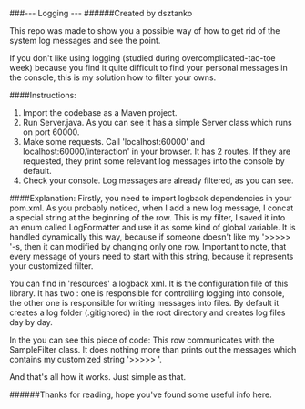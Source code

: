 ###--- Logging ---
######Created by dsztanko

This repo was made to show you a possible way of how to get rid of the system log messages and see the point.

If you don't like using logging (studied during overcomplicated-tac-toe week) because you find it quite difficult to find your personal messages in the console, this is my solution how to filter your owns.

####Instructions:

1. Import the codebase as a Maven project.
2. Run Server.java.
As you can see it has a simple Server class which runs on port 60000.
3. Make some requests. Call 'localhost:60000' and localhost:60000/interaction' in your browser.
It has 2 routes. If they are requested, they print some relevant log messages into the console by default.
4. Check your console.
Log messages are already filtered, as you can see.

####Explanation:
Firstly, you need to import logback dependencies in your pom.xml. As you probably noticed, when I add a new log message, I concat a special string at the beginning of the row. This is my filter, I saved it into an enum called LogFormatter and use it as some kind of global variable. It is handled dynamically this way, because if someone doesn't like my '>>>>> '-s, then it can modified by changing only one row. Important to note, that every message of yours need to start with this string, because it represents your customized filter.

You can find in 'resources' a logback xml. It is the configuration file of this library. It has two <appenders>: one is responsible for controlling logging into console, the other one is responsible for writing messages into files. By default it creates a log folder (.gitignored) in the root directory and creates log files day by day.

In the <appender> you can see this piece of code:
        <filter class="logging_sample.logging.SampleFilter"/>
This row communicates with the SampleFilter class. It does nothing more than prints out the messages which contains my customized string '>>>>> '.

And that's all how it works. Just simple as that.

######Thanks for reading, hope you've found some useful info here.


